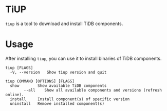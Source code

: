# TiUP

`tiup` is a tool to download and install TiDB components.

# Usage
After installing `tiup`, you can use it to install binaries of TiDB components.

```
tiup [FLAGS]
  -V, --version   Show tiup version and quit

tiup COMMAND [OPTIONS] [FLAGS]
  show        Show available TiDB components
        --all    Show all available components and versions (refresh online).
  install     Install component(s) of specific version
  uninstall   Remove installed component(s)
```
